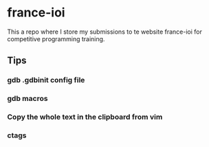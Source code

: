 # france-ioi
This a repo where I store my submissions to te website france-ioi for competitive programming training.

## Tips
### gdb .gdbinit config file

### gdb macros

### Copy the whole text in the clipboard from vim

### ctags
